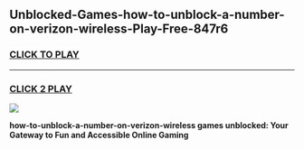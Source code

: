 
## Unblocked-Games-how-to-unblock-a-number-on-verizon-wireless-Play-Free-847r6
<h3>
<a href="https://premium76.site?title=how-to-unblock-a-number-on-verizon-wireless&ref=21A">CLICK TO PLAY</a></h3>
<hr>

<h3>
<a href="https://premium76.site?title=how-to-unblock-a-number-on-verizon-wireless&ref=21A">CLICK 2 PLAY</a>
  
</h3>

<a href="https://premium76.site?title=how-to-unblock-a-number-on-verizon-wireless&ref=21A"><img src="https://clearcache.store/games.png"></a>


**how-to-unblock-a-number-on-verizon-wireless games unblocked: Your Gateway to Fun and Accessible Online Gaming**
